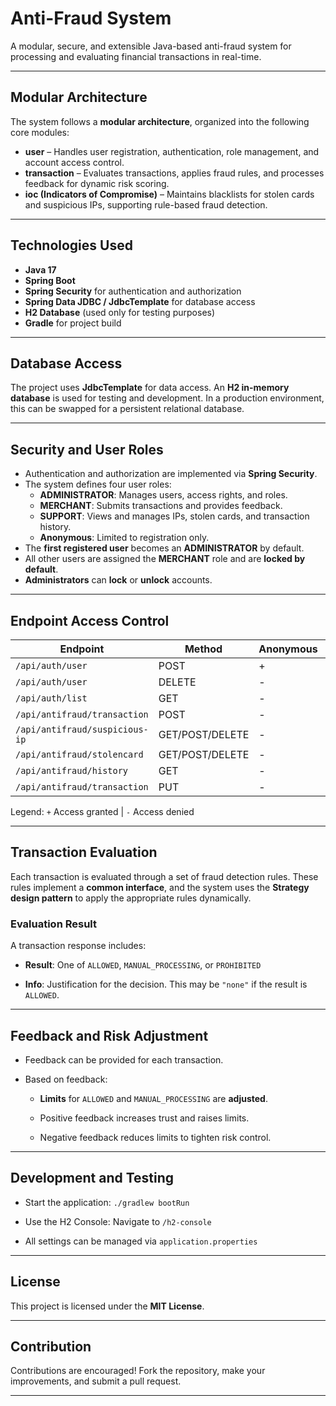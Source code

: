 # Anti-Fraud System

A modular, secure, and extensible Java-based anti-fraud system for processing and evaluating financial transactions in real-time.

---

## Modular Architecture

The system follows a **modular architecture**, organized into the following core modules:

- **user** – Handles user registration, authentication, role management, and account access control.
- **transaction** – Evaluates transactions, applies fraud rules, and processes feedback for dynamic risk scoring.
- **ioc (Indicators of Compromise)** – Maintains blacklists for stolen cards and suspicious IPs, supporting rule-based fraud detection.

---

## Technologies Used

- **Java 17**
- **Spring Boot**
- **Spring Security** for authentication and authorization
- **Spring Data JDBC / JdbcTemplate** for database access
- **H2 Database** (used only for testing purposes)
- **Gradle** for project build

---

## Database Access

The project uses **JdbcTemplate** for data access. An **H2 in-memory database** is used for testing and development. In a production environment, this can be swapped for a persistent relational database.

---

## Security and User Roles

- Authentication and authorization are implemented via **Spring Security**.
- The system defines four user roles:
  - **ADMINISTRATOR**: Manages users, access rights, and roles.
  - **MERCHANT**: Submits transactions and provides feedback.
  - **SUPPORT**: Views and manages IPs, stolen cards, and transaction history.
  - **Anonymous**: Limited to registration only.
- The **first registered user** becomes an **ADMINISTRATOR** by default.
- All other users are assigned the **MERCHANT** role and are **locked by default**.
- **Administrators** can **lock** or **unlock** accounts.

---

## Endpoint Access Control

| Endpoint                          | Method          | Anonymous | MERCHANT | ADMINISTRATOR | SUPPORT |
| --------------------------------- | --------------- | --------- | -------- | ------------- | ------- |
| `/api/auth/user`                  | POST            | +         | +        | +             | +       |
| `/api/auth/user`                  | DELETE          | -         | -        | +             | -       |
| `/api/auth/list`                  | GET             | -         | -        | +             | +       |
| `/api/antifraud/transaction`      | POST            | -         | +        | -             | -       |
| `/api/antifraud/suspicious-ip`    | GET/POST/DELETE | -         | -        | -             | +       |
| `/api/antifraud/stolencard`       | GET/POST/DELETE | -         | -        | -             | +       |
| `/api/antifraud/history`          | GET             | -         | -        | -             | +       |
| `/api/antifraud/transaction`      | PUT             | -         | -        | -             | +       |

Legend: `+` Access granted | `-` Access denied

---

## Transaction Evaluation

Each transaction is evaluated through a set of fraud detection rules. These rules implement a **common interface**, and the system uses the **Strategy design pattern** to apply the appropriate rules dynamically.

### Evaluation Result

A transaction response includes:

- **Result**: One of `ALLOWED`, `MANUAL_PROCESSING`, or `PROHIBITED`

- **Info**: Justification for the decision. This may be `"none"` if the result is `ALLOWED`.

---

## Feedback and Risk Adjustment

- Feedback can be provided for each transaction.

- Based on feedback:

  - **Limits** for `ALLOWED` and `MANUAL_PROCESSING` are **adjusted**.

  - Positive feedback increases trust and raises limits.

  - Negative feedback reduces limits to tighten risk control.

---

## Development and Testing

- Start the application: `./gradlew bootRun`

- Use the H2 Console: Navigate to `/h2-console`

- All settings can be managed via `application.properties`

---

## License

This project is licensed under the **MIT License**.

---

## Contribution

Contributions are encouraged! Fork the repository, make your improvements, and submit a pull request.

---
